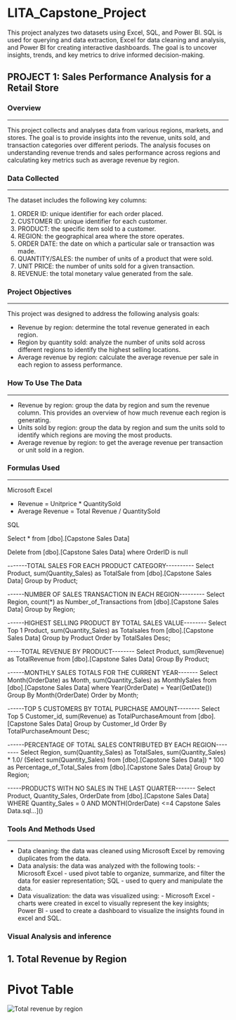 # LITA_Capstone_Project
This project analyzes two datasets using Excel, SQL, and Power BI. SQL is used for querying and data extraction, Excel for data cleaning and analysis, and Power BI for creating interactive dashboards. The goal is to uncover insights, trends, and key metrics to drive informed decision-making.

## PROJECT 1: Sales Performance Analysis for a Retail Store
### Overview
----------------
This project collects and analyses data from various regions, markets, and stores. The goal is to provide insights into the revenue, units sold, and transaction categories over different periods. The analysis focuses on understanding revenue trends and sales performance across regions and calculating key metrics such as average revenue by region.
### Data Collected
---------------
The dataset includes the following key columns:
1.	ORDER ID: unique identifier for each order placed.
2.	CUSTOMER ID: unique identifier for each customer.
3.	PRODUCT: the specific item sold to a customer.
4.	REGION: the geographical area where the store operates.
5.	ORDER DATE: the date on which a particular sale or transaction was made.
6.	QUANTITY/SALES: the number of units of a product that were sold.
7.	UNIT PRICE: the number of units sold for a given transaction.
8.	REVENUE: the total monetary value generated from the sale.
### Project Objectives
----------------
This project was designed to address the following analysis goals:
- Revenue by region: determine the total revenue generated in each region.
- Region by quantity sold: analyze the number of units sold across different regions to identify the highest selling locations.
- Average revenue by region: calculate the average revenue per sale in each region to assess performance.
### How To Use The Data
---------------
- Revenue by region: group the data by region and sum the revenue column. This provides an overview of how much revenue each region is generating.
- Units sold by region: group the data by region and sum the units sold to identify which regions are moving the most products.
- Average revenue by region: to get the average revenue per transaction or unit sold in a region.
### Formulas Used
---------------
Microsoft Excel
- Revenue = Unitprice * QuantitySold
- Average Revenue = Total Revenue / QuantitySold

SQL

Select * from [dbo].[Capstone Sales Data]

Delete from [dbo].[Capstone Sales Data]
where OrderID is null

-------TOTAL SALES FOR EACH PRODUCT CATEGORY----------
Select Product, sum(Quantity_Sales) as TotalSale
from [dbo].[Capstone Sales Data]
Group by Product;


------NUMBER OF SALES TRANSACTION IN EACH REGION---------
Select Region, count(*) as
Number_of_Transactions
from [dbo].[Capstone Sales Data]
Group by Region;


------HIGHEST SELLING PRODUCT BY TOTAL SALES VALUE--------
Select Top 1 Product, sum(Quantity_Sales) as Totalsales
from [dbo].[Capstone Sales Data]
Group by Product
Order by TotalSales Desc;


-----TOTAL REVENUE BY PRODUCT--------
Select Product, sum(Revenue) as TotalRevenue
from [dbo].[Capstone Sales Data]
Group By Product;


------MONTHLY SALES TOTALS FOR THE CURRENT YEAR-------
Select Month(OrderDate) as Month, sum(Quantity_Sales) as MonthlySales
from [dbo].[Capstone Sales Data]
where Year(OrderDate) = Year(GetDate())
Group By Month(OrderDate)
Order by Month;

------TOP 5 CUSTOMERS BY TOTAL PURCHASE AMOUNT--------
Select Top 5 Customer_id, sum(Revenue) as TotalPurchaseAmount
from [dbo].[Capstone Sales Data]
Group by Customer_Id
Order By TotalPurchaseAmount Desc;


------PERCENTAGE OF TOTAL SALES CONTRIBUTED BY EACH REGION--------
Select Region, sum(Quantity_Sales) as TotalSales,
sum(Quantity_Sales) * 1.0/ (Select sum(Quantity_Sales)
from [dbo].[Capstone Sales Data]) * 100
as Percentage_of_Total_Sales
from [dbo].[Capstone Sales Data]
Group by Region;


-----PRODUCTS WITH NO SALES IN THE LAST QUARTER-------
Select Product, Quantity_Sales, OrderDate
from [dbo].[Capstone Sales Data]
WHERE Quantity_Sales = 0 AND MONTH(OrderDate) <=4
 Capstone Sales Data.sql…]()

###  Tools And Methods Used
---------------
- Data cleaning: the data was cleaned using Microsoft Excel by removing duplicates from the data.
- Data analysis: the data was analyzed with the following tools: - Microsoft Excel - used pivot table to organize, summarize, and filter the data for easier representation; SQL - used to query and manipulate the data.
- Data visualization: the data was visualized using: - Microsoft Excel - charts were created in excel to visually represent the key insights; Power BI - used to create a dashboard to visualize the insights found in excel and SQL.
### Visual Analysis and inference
## 1. Total Revenue by Region

# Pivot Table

![Total revenue by region](https://github.com/user-attachments/assets/9c1bc98f-c42b-4f3b-b9e9-768ae4d334d8)
